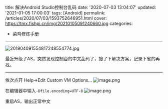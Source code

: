 title: 解决Android Studio控制台乱码
date: '2020-07-03 13:04:07'
updated: '2021-01-05 17:00:03'
tags: [Android]
permalink: /articles/2020/07/03/1593752646951.html
cover: https://tmx.fishpi.cn/img/20210105091240660.jpg
categories: 
- 菜鸡修炼手册

---
![201904091554817248554774.jpg](https://tmx.fishpi.cn/img/20210105091240660.jpg)

最近升级了AS，突然发现控制台的中文乱码了，搜了下解决方案，记录下省的再找。

---

依次点开 Help->Edit Custom VM Options...
![image.png](https://tmx.fishpi.cn/img/20210105091340942.png)

在编辑器中输入`-Dfile.encoding=UTF-8`
![image.png](https://tmx.fishpi.cn/img/20210105091441332.png)

重启AS，输出正常中文

